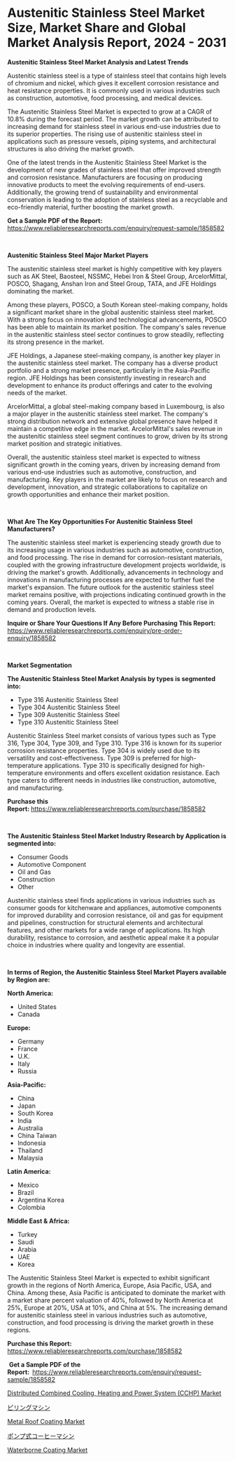 <p><h1>Austenitic Stainless Steel Market Size, Market Share and Global Market Analysis Report, 2024 - 2031</h1></p><p><strong>Austenitic Stainless Steel Market Analysis and Latest Trends</strong></p>
<p><p>Austenitic stainless steel is a type of stainless steel that contains high levels of chromium and nickel, which gives it excellent corrosion resistance and heat resistance properties. It is commonly used in various industries such as construction, automotive, food processing, and medical devices.</p><p>The Austenitic Stainless Steel Market is expected to grow at a CAGR of 10.8% during the forecast period. The market growth can be attributed to increasing demand for stainless steel in various end-use industries due to its superior properties. The rising use of austenitic stainless steel in applications such as pressure vessels, piping systems, and architectural structures is also driving the market growth.</p><p>One of the latest trends in the Austenitic Stainless Steel Market is the development of new grades of stainless steel that offer improved strength and corrosion resistance. Manufacturers are focusing on producing innovative products to meet the evolving requirements of end-users. Additionally, the growing trend of sustainability and environmental conservation is leading to the adoption of stainless steel as a recyclable and eco-friendly material, further boosting the market growth.</p></p>
<p><strong>Get a Sample PDF of the Report:&nbsp;</strong> <a href="https://www.reliableresearchreports.com/enquiry/request-sample/1858582">https://www.reliableresearchreports.com/enquiry/request-sample/1858582</a></p>
<p>&nbsp;</p>
<p><strong>Austenitic Stainless Steel Major Market Players</strong></p>
<p><p>The austenitic stainless steel market is highly competitive with key players such as AK Steel, Baosteel, NSSMC, Hebei Iron & Steel Group, ArcelorMittal, POSCO, Shagang, Anshan Iron and Steel Group, TATA, and JFE Holdings dominating the market. </p><p>Among these players, POSCO, a South Korean steel-making company, holds a significant market share in the global austenitic stainless steel market. With a strong focus on innovation and technological advancements, POSCO has been able to maintain its market position. The company's sales revenue in the austenitic stainless steel sector continues to grow steadily, reflecting its strong presence in the market.</p><p>JFE Holdings, a Japanese steel-making company, is another key player in the austenitic stainless steel market. The company has a diverse product portfolio and a strong market presence, particularly in the Asia-Pacific region. JFE Holdings has been consistently investing in research and development to enhance its product offerings and cater to the evolving needs of the market. </p><p>ArcelorMittal, a global steel-making company based in Luxembourg, is also a major player in the austenitic stainless steel market. The company's strong distribution network and extensive global presence have helped it maintain a competitive edge in the market. ArcelorMittal's sales revenue in the austenitic stainless steel segment continues to grow, driven by its strong market position and strategic initiatives.</p><p>Overall, the austenitic stainless steel market is expected to witness significant growth in the coming years, driven by increasing demand from various end-use industries such as automotive, construction, and manufacturing. Key players in the market are likely to focus on research and development, innovation, and strategic collaborations to capitalize on growth opportunities and enhance their market position.</p></p>
<p>&nbsp;</p>
<p><strong>What Are The Key Opportunities For Austenitic Stainless Steel Manufacturers?</strong></p>
<p><p>The austenitic stainless steel market is experiencing steady growth due to its increasing usage in various industries such as automotive, construction, and food processing. The rise in demand for corrosion-resistant materials, coupled with the growing infrastructure development projects worldwide, is driving the market's growth. Additionally, advancements in technology and innovations in manufacturing processes are expected to further fuel the market's expansion. The future outlook for the austenitic stainless steel market remains positive, with projections indicating continued growth in the coming years. Overall, the market is expected to witness a stable rise in demand and production levels.</p></p>
<p><strong>Inquire or Share Your Questions If Any Before Purchasing This Report:</strong> <a href="https://www.reliableresearchreports.com/enquiry/pre-order-enquiry/1858582">https://www.reliableresearchreports.com/enquiry/pre-order-enquiry/1858582</a></p>
<p>&nbsp;</p>
<p><strong>Market Segmentation</strong></p>
<p><strong>The Austenitic Stainless Steel Market Analysis by types is segmented into:</strong></p>
<p><ul><li>Type 316 Austenitic Stainless Steel</li><li>Type 304 Austenitic Stainless Steel</li><li>Type 309 Austenitic Stainless Steel</li><li>Type 310 Austenitic Stainless Steel</li></ul></p>
<p><p>Austenitic Stainless Steel market consists of various types such as Type 316, Type 304, Type 309, and Type 310. Type 316 is known for its superior corrosion resistance properties. Type 304 is widely used due to its versatility and cost-effectiveness. Type 309 is preferred for high-temperature applications. Type 310 is specifically designed for high-temperature environments and offers excellent oxidation resistance. Each type caters to different needs in industries like construction, automotive, and manufacturing.</p></p>
<p><strong>Purchase this Report:&nbsp;</strong><a href="https://www.reliableresearchreports.com/purchase/1858582">https://www.reliableresearchreports.com/purchase/1858582</a></p>
<p>&nbsp;</p>
<p><strong>The Austenitic Stainless Steel Market Industry Research by Application is segmented into:</strong></p>
<p><ul><li>Consumer Goods</li><li>Automotive Component</li><li>Oil and Gas</li><li>Construction</li><li>Other</li></ul></p>
<p><p>Austenitic stainless steel finds applications in various industries such as consumer goods for kitchenware and appliances, automotive components for improved durability and corrosion resistance, oil and gas for equipment and pipelines, construction for structural elements and architectural features, and other markets for a wide range of applications. Its high durability, resistance to corrosion, and aesthetic appeal make it a popular choice in industries where quality and longevity are essential.</p></p>
<p>&nbsp;</p>
<p><strong>In terms of Region, the Austenitic Stainless Steel Market Players available by Region are:</strong></p>
<p>
    <p> <strong> North America: </strong>
        <ul>
            <li>United States</li>
            <li>Canada</li>
        </ul>
        </p> 
    <p> <strong> Europe: </strong>
        <ul>
            <li>Germany</li>
            <li>France</li>
            <li>U.K.</li>
            <li>Italy</li>
            <li>Russia</li>
        </ul>
        </p> 
    <p> <strong> Asia-Pacific: </strong>
        <ul>
            <li>China</li>
            <li>Japan</li>
            <li>South Korea</li>
            <li>India</li>
            <li>Australia</li>
            <li>China Taiwan</li>
            <li>Indonesia</li>
            <li>Thailand</li>
            <li>Malaysia</li>
        </ul>
        </p> 
    <p> <strong> Latin America: </strong>
        <ul>
            <li>Mexico</li>
            <li>Brazil</li>
            <li>Argentina Korea</li>
            <li>Colombia</li>
        </ul>
        </p> 
    <p> <strong> Middle East & Africa: </strong>
        <ul>
            <li>Turkey</li>
            <li>Saudi</li>
            <li>Arabia</li>
            <li>UAE</li>
            <li>Korea</li>
        </ul>
    </p>
    </p>
<p><p>The Austenitic Stainless Steel Market is expected to exhibit significant growth in the regions of North America, Europe, Asia Pacific, USA, and China. Among these, Asia Pacific is anticipated to dominate the market with a market share percent valuation of 40%, followed by North America at 25%, Europe at 20%, USA at 10%, and China at 5%. The increasing demand for austenitic stainless steel in various industries such as automotive, construction, and food processing is driving the market growth in these regions.</p></p>
<p><strong>Purchase this Report: </strong><a href="https://www.reliableresearchreports.com/purchase/1858582">https://www.reliableresearchreports.com/purchase/1858582</a></p>
<p>&nbsp;<strong>Get a Sample PDF of the Report:&nbsp;&nbsp;</strong><a href="https://www.reliableresearchreports.com/enquiry/request-sample/1858582">https://www.reliableresearchreports.com/enquiry/request-sample/1858582</a></p>
<p><strong></strong></p>
<p><p><a href="https://issuu.com/reportprime-2/docs/distributed-combined-cooling-heating-and-power-sys">Distributed Combined Cooling, Heating and Power System (CCHP) Market</a></p><p><a href="https://github.com/adcxff01450218/Market-Research-Report-List-1/blob/main/5451628192288.md">ピリングマシン</a></p><p><a href="https://github.com/sonuprakash1/Market-Research-Report-List-1/blob/main/metal-roof-coating-market.md">Metal Roof Coating Market</a></p><p><a href="https://github.com/xnljig2898992/Market-Research-Report-List-1/blob/main/1066391192287.md">ポンプ式コーヒーマシン</a></p><p><a href="https://github.com/Whitneyboyettebo9kiw7yr13/Market-Research-Report-List-1/blob/main/waterborne-coating-market.md">Waterborne Coating Market</a></p></p>